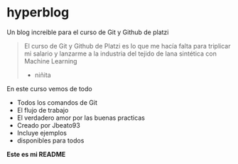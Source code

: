 # hyperblog 
Un blog increible para el curso de Git y Github de platzi
>El curso de Git y Github de Platzi es lo que me hacía falta para triplicar mi salario y lanzarme a la industria del tejido de lana sintética con Machine Learning
> - niñita

En este curso vemos de todo 
* Todos los comandos de Git
* El flujo de trabajo
* El verdadero amor por las buenas practicas
* Creado por Jbeato93
* Incluye ejemplos
* disponibles para todos

**Este es mi README**
